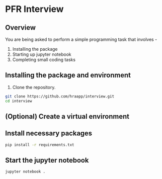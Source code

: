 # PFR Interview

## Overview

You are being asked to perform a simple programming task that involves - 
1. Installing the package
2. Starting up jupyter notebook
3. Completing small coding tasks

## Installing the package and environment

1. Clone the repository.

```sh
git clone https://github.com/hraapp/interview.git
cd interview
```

## (Optional) Create a virtual environment

## Install necessary packages

```sh
pip install -r requirements.txt
```

## Start the jupyter notebook

```sh
jupyter notebook .
```
